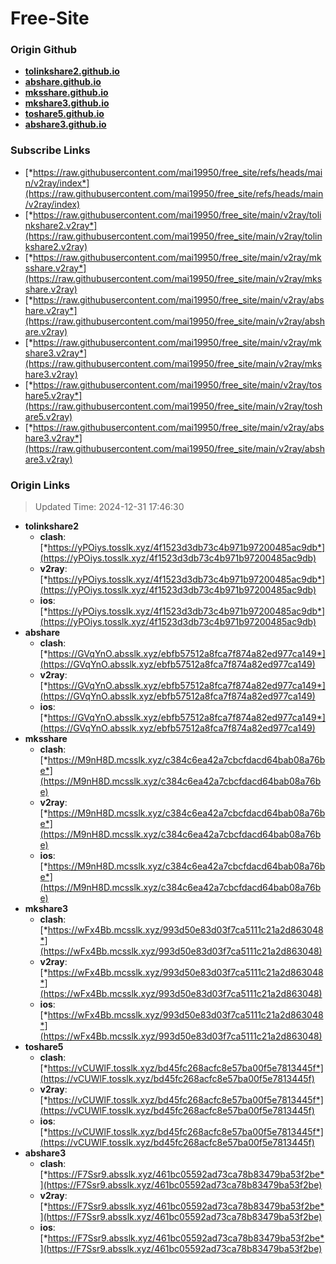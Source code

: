 # Free-Site

### Origin Github

- [**tolinkshare2.github.io**](https://github.com/tolinkshare2/tolinkshare2.github.io)
- [**abshare.github.io**](https://github.com/abshare/abshare.github.io)
- [**mksshare.github.io**](https://github.com/mksshare/mksshare.github.io)
- [**mkshare3.github.io**](https://github.com/mkshare3/mkshare3.github.io)
- [**toshare5.github.io**](https://github.com/toshare5/toshare5.github.io)
- [**abshare3.github.io**](https://github.com/abshare3/abshare3.github.io)

### Subscribe Links

- [*https://raw.githubusercontent.com/mai19950/free_site/refs/heads/main/v2ray/index*](https://raw.githubusercontent.com/mai19950/free_site/refs/heads/main/v2ray/index)
- [*https://raw.githubusercontent.com/mai19950/free_site/main/v2ray/tolinkshare2.v2ray*](https://raw.githubusercontent.com/mai19950/free_site/main/v2ray/tolinkshare2.v2ray)
- [*https://raw.githubusercontent.com/mai19950/free_site/main/v2ray/mksshare.v2ray*](https://raw.githubusercontent.com/mai19950/free_site/main/v2ray/mksshare.v2ray)
- [*https://raw.githubusercontent.com/mai19950/free_site/main/v2ray/abshare.v2ray*](https://raw.githubusercontent.com/mai19950/free_site/main/v2ray/abshare.v2ray)
- [*https://raw.githubusercontent.com/mai19950/free_site/main/v2ray/mkshare3.v2ray*](https://raw.githubusercontent.com/mai19950/free_site/main/v2ray/mkshare3.v2ray)
- [*https://raw.githubusercontent.com/mai19950/free_site/main/v2ray/toshare5.v2ray*](https://raw.githubusercontent.com/mai19950/free_site/main/v2ray/toshare5.v2ray)
- [*https://raw.githubusercontent.com/mai19950/free_site/main/v2ray/abshare3.v2ray*](https://raw.githubusercontent.com/mai19950/free_site/main/v2ray/abshare3.v2ray)

### Origin Links

> Updated Time: 2024-12-31 17:46:30

- **tolinkshare2**
  - **clash**: [*https://yPOiys.tosslk.xyz/4f1523d3db73c4b971b97200485ac9db*](https://yPOiys.tosslk.xyz/4f1523d3db73c4b971b97200485ac9db)
  - **v2ray**: [*https://yPOiys.tosslk.xyz/4f1523d3db73c4b971b97200485ac9db*](https://yPOiys.tosslk.xyz/4f1523d3db73c4b971b97200485ac9db)
  - **ios**: [*https://yPOiys.tosslk.xyz/4f1523d3db73c4b971b97200485ac9db*](https://yPOiys.tosslk.xyz/4f1523d3db73c4b971b97200485ac9db)
- **abshare**
  - **clash**: [*https://GVqYnO.absslk.xyz/ebfb57512a8fca7f874a82ed977ca149*](https://GVqYnO.absslk.xyz/ebfb57512a8fca7f874a82ed977ca149)
  - **v2ray**: [*https://GVqYnO.absslk.xyz/ebfb57512a8fca7f874a82ed977ca149*](https://GVqYnO.absslk.xyz/ebfb57512a8fca7f874a82ed977ca149)
  - **ios**: [*https://GVqYnO.absslk.xyz/ebfb57512a8fca7f874a82ed977ca149*](https://GVqYnO.absslk.xyz/ebfb57512a8fca7f874a82ed977ca149)
- **mksshare**
  - **clash**: [*https://M9nH8D.mcsslk.xyz/c384c6ea42a7cbcfdacd64bab08a76be*](https://M9nH8D.mcsslk.xyz/c384c6ea42a7cbcfdacd64bab08a76be)
  - **v2ray**: [*https://M9nH8D.mcsslk.xyz/c384c6ea42a7cbcfdacd64bab08a76be*](https://M9nH8D.mcsslk.xyz/c384c6ea42a7cbcfdacd64bab08a76be)
  - **ios**: [*https://M9nH8D.mcsslk.xyz/c384c6ea42a7cbcfdacd64bab08a76be*](https://M9nH8D.mcsslk.xyz/c384c6ea42a7cbcfdacd64bab08a76be)
- **mkshare3**
  - **clash**: [*https://wFx4Bb.mcsslk.xyz/993d50e83d03f7ca5111c21a2d863048*](https://wFx4Bb.mcsslk.xyz/993d50e83d03f7ca5111c21a2d863048)
  - **v2ray**: [*https://wFx4Bb.mcsslk.xyz/993d50e83d03f7ca5111c21a2d863048*](https://wFx4Bb.mcsslk.xyz/993d50e83d03f7ca5111c21a2d863048)
  - **ios**: [*https://wFx4Bb.mcsslk.xyz/993d50e83d03f7ca5111c21a2d863048*](https://wFx4Bb.mcsslk.xyz/993d50e83d03f7ca5111c21a2d863048)
- **toshare5**
  - **clash**: [*https://vCUWlF.tosslk.xyz/bd45fc268acfc8e57ba00f5e7813445f*](https://vCUWlF.tosslk.xyz/bd45fc268acfc8e57ba00f5e7813445f)
  - **v2ray**: [*https://vCUWlF.tosslk.xyz/bd45fc268acfc8e57ba00f5e7813445f*](https://vCUWlF.tosslk.xyz/bd45fc268acfc8e57ba00f5e7813445f)
  - **ios**: [*https://vCUWlF.tosslk.xyz/bd45fc268acfc8e57ba00f5e7813445f*](https://vCUWlF.tosslk.xyz/bd45fc268acfc8e57ba00f5e7813445f)
- **abshare3**
  - **clash**: [*https://F7Ssr9.absslk.xyz/461bc05592ad73ca78b83479ba53f2be*](https://F7Ssr9.absslk.xyz/461bc05592ad73ca78b83479ba53f2be)
  - **v2ray**: [*https://F7Ssr9.absslk.xyz/461bc05592ad73ca78b83479ba53f2be*](https://F7Ssr9.absslk.xyz/461bc05592ad73ca78b83479ba53f2be)
  - **ios**: [*https://F7Ssr9.absslk.xyz/461bc05592ad73ca78b83479ba53f2be*](https://F7Ssr9.absslk.xyz/461bc05592ad73ca78b83479ba53f2be)

